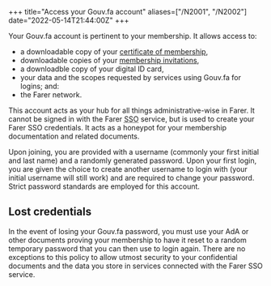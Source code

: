 +++
title="Access your Gouv.fa account"
aliases=["/N2001", "/N2002"]
date="2022-05-14T21:44:00Z"
+++

Your Gouv.fa account is pertinent to your membership. It allows access to:
- a downloadable copy of your [certificate of membership](@/membership/obtain-certificate.md),
- downloadable copies of your [membership invitations](@/membership/invite-others.md),
- a downloadble copy of your digital ID card,
- your data and the scopes requested by services using Gouv.fa for logins; and:
- the Farer network.

This account acts as your hub for all things administrative-wise in Farer. It cannot be signed in with the Farer <abbr title="Single Sign-On">SSO</abbr> service, but is used to create your Farer SSO credentials. It acts as a honeypot for your membership documentation and related documents.

Upon joining, you are provided with a username (commonly your first initial and last name) and a randomly generated password. Upon your first login, you are given the choice to create another username to login with (your initial username will still work) and are required to change your password. Strict password standards are employed for this account.

## Lost credentials
In the event of losing your Gouv.fa password, you must use your AdA or other documents proving your membership to have it reset to a random temporary password that you can then use to login again. There are no exceptions to this policy to allow utmost security to your confidential documents and the data you store in services connected with the Farer SSO service.
